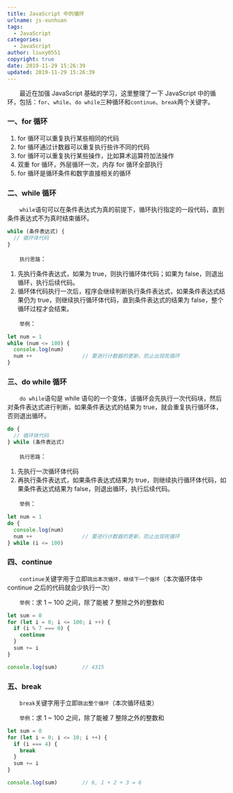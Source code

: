 ```yaml
---
title: JavaScript 中的循环
urlname: js-xunhuan
tags:
  - JavaScript
categories:
  - JavaScript
author: liuxy0551
copyright: true
date: 2019-11-29 15:26:39
updated: 2019-11-29 15:26:39
---
```



　　最近在加强 JavaScript 基础的学习，这里整理了一下 JavaScript 中的循环，包括：`for`、`while`、`do while`三种循环和`continue`、`break`两个关键字。
<!--more-->


### 一、for 循环

1. for 循环可以重复执行某些相同的代码
2. for 循环通过计数器可以重复执行些许不同的代码
3. for 循环可以重复执行某些操作，比如算术运算符加法操作
4. 双重 for 循环，外层循环一次，内存 for 循环全部执行
5. for 循环是循环条件和数字直接相关的循环


### 二、while 循环

　　`while`语句可以在条件表达式为真的前提下，循环执行指定的一段代码，直到条件表达式不为真时结束循环。

``` javascript
while (条件表达式) {
  // 循环体代码
}
```

　　`执行思路`：
1. 先执行条件表达式，如果为 true，则执行循环体代码；如果为 false，则退出循环，执行后续代码。
2. 循环体代码执行一次后，程序会继续判断执行条件表达式，如果条件表达式结果仍为 true，则继续执行循环体代码，直到条件表达式的结果为 false，整个循环过程才会结束。

　　`举例`：
``` javascript
let num = 1
while (num <= 100) {
  console.log(num)
  num ++                // 要进行计数器的更新，防止出现死循环
}
```


### 三、do while 循环

　　`do while`语句是 while 语句的一个变体，该循环会先执行一次代码块，然后对条件表达式进行判断，如果条件表达式的结果为 true，就会重复执行循环体，否则退出循环。

``` javascript
do {
  // 循环体代码
} while (条件表达式)
```

　　`执行思路`：
1. 先执行一次循环体代码
2. 再执行条件表达式，如果条件表达式结果为 true，则继续执行循环体代码，如果条件表达式结果为 false，则退出循环，执行后续代码。

　　`举例`：
``` javascript
let num = 1
do {
  console.log(num)
  num ++                // 要进行计数器的更新，防止出现死循环
} while (i <= 100)
```


### 四、continue

　　`continue`关键字用于立即`跳出本次循环，继续下一个循环`（本次循环体中 continue 之后的代码就会少执行一次）

　　`举例`：求 1 ~ 100 之间，除了能被 7 整除之外的整数和
``` javascript
let sum = 0
for (let i = 0; i <= 100; i ++) {
  if (i % 7 === 0) {
    continue
  }
  sum += i
}

console.log(sum)        // 4315
```


### 五、break

　　`break`关键字用于立即`跳出整个循环`（本次循环结束）

　　`举例`：求 1 ~ 100 之间，除了能被 7 整除之外的整数和
``` javascript
let sum = 0
for (let i = 0; i <= 10; i ++) {
  if (i === 4) {
    break
  }
  sum += i
}

console.log(sum)        // 6, 1 + 2 + 3 = 6
```
